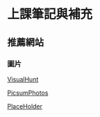 # 上課筆記與補充

## 推薦網站

### 圖片

[VisualHunt](https://visualhunt.com/) 

[PicsumPhotos](https://picsum.photos/)

[PlaceHolder](https://placeholder.com/)
